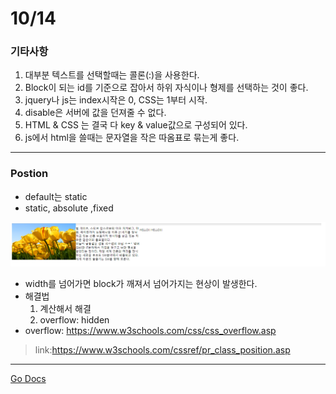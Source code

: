10/14
===

### 기타사항

1. 대부분 텍스트를 선택할때는 콜론(:)을 사용한다.
2. Block이 되는 id를 기준으로 잡아서 하위 자식이나 형제를 선택하는 것이 좋다.
3. jquery나 js는 index시작은 0, CSS는 1부터 시작.
4. disable은 서버에 값을 던져줄 수 없다.
5. HTML & CSS 는 결국 다 key & value값으로 구성되어 있다.
6. js에서 html을 쓸때는 문자열을 작은 따옴표로 묶는게 좋다.

---

### Postion

* default는 static
* static, absolute ,fixed

![broke](01.png)

* width를 넘어가면 block가 깨져서 넘어가지는 현상이 발생한다.
* 해결법
    1. 계산해서 해결
    2. overflow: hidden
* overflow: https://www.w3schools.com/css/css_overflow.asp

>link:https://www.w3schools.com/cssref/pr_class_position.asp

---
[Go Docs](https://github.com/MristerWing/PrivateProject/tree/subDrive/5.MVC/Docs)  